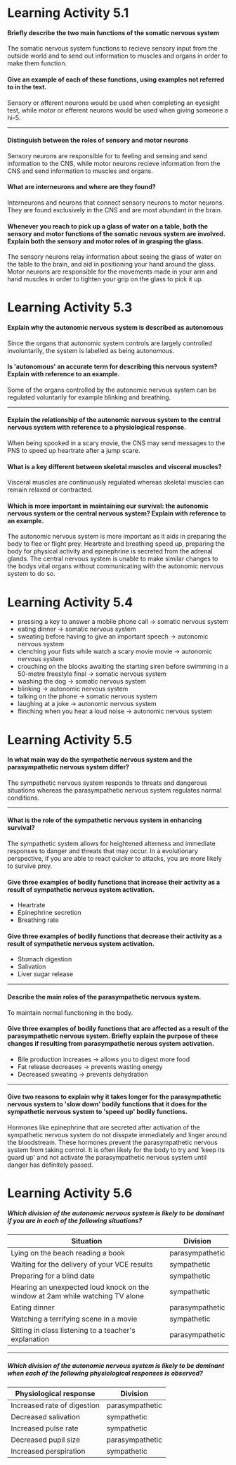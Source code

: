 # Learning Activity 5.1

#### Briefly describe the two main functions of the somatic nervous system

The somatic nervous system functions to recieve sensory input from the outside world and to send out information to muscles and organs in order to make them function.

#### Give an example of each of these functions, using examples not referred to in the text.

Sensory or afferent neurons would be used when completing an eyesight test, while motor or efferent neurons would be used when giving someone a hi-5.

---

#### Distinguish between the roles of sensory and motor neurons

Sensory neurons are responsible for to feeling and sensing and send information to the CNS, while motor neurons recieve information from the CNS and send information to muscles and organs.

#### What are interneurons and where are they found?

Interneurons and neurons that connect sensory neurons to motor neurons. They are found exclusively in the CNS and are most abundant in the brain.

#### Whenever you reach to pick up a glass of water on a table, both the sensory and motor functions of the somatic nevous system are involved. Explain both the sensory and motor roles of in grasping the glass.

The sensory neurons relay information about seeing the glass of water on the table to the brain, and aid in positioning your hand around the glass. Motor neurons are responsible for the movements made in your arm and hand muscles in order to tighten your grip on the glass to pick it up.

# Learning Activity 5.3

#### Explain why the autonomic nervous system is described as autonomous

Since the organs that autonomic system controls are largely controlled involuntarily, the system is labelled as being autonomous.

#### Is 'autonomous' an accurate term for describing this nervous system? Explain with reference to an example.

Some of the organs controlled by the autonomic nervous system can be regulated voluntarily for example blinking and breathing.

---

#### Explain the relationship of the autonomic nervous system to the central nervous system with reference to a physiological response.

When being spooked in a scary movie, the CNS may send messages to the PNS to speed up heartrate after a jump scare.

#### What is a key different between skeletal muscles and visceral muscles?

Visceral muscles are continuously regulated whereas skeletal muscles can remain relaxed or contracted.

#### Which is more important in maintaining our survival: the autonomic nervous system or the central nervous system? Explain with reference to an example.

The autonomic nervous system is more important as it aids in preparing the body to flee or flight prey. Heartrate and breathing speed up, preparing the body for physical activity and epinephrine is secreted from the adrenal glands. The central nervous system is unable to make similar changes to the bodys vital organs without communicating with the autonomic nervous system to do so.

# Learning Activity 5.4

- pressing a key to answer a mobile phone call → somatic nervous system
- eating dinner → somatic nervous system
- sweating before having to give an important speech → autonomic nervous system
- clenching your fists while watch a scary movie movie → autonomic nervous system
- crouching on the blocks awaiting the starting siren before swimming in a 50-metre freestyle final → somatic nervous system
- washing the dog → somatic nervous system
- blinking → autonomic nervous system
- talking on the phone → somatic nervous system
- laughing at a joke → autonomic nervous system
- flinching when you hear a loud noise → autonomic nervous system

# Learning Activity 5.5

#### In what main way do the sympathetic nervous system and the parasympathetic nervous system differ?

The sympathetic nervous system responds to threats and dangerous situations whereas the parasympathetic nervous system regulates normal conditions.

---

#### What is the role of the sympathetic nervous system in enhancing survival?

The sympathetic system allows for heightened alterness and immediate responses to danger and threats that may occur. In a evolutionary perspective, if you are able to react quicker to attacks, you are more likely to survive prey.

#### Give three examples of bodily functions that increase their activity as a result of sympathetic nervous system activation.

- Heartrate
- Epinephrine secretion
- Breathing rate

#### Give three examples of bodily functions that decrease their activity as a result of sympathetic nervous system activation.

- Stomach digestion
- Salivation
- Liver sugar release

---

#### Describe the main roles of the parasympathetic nervous system.

To maintain normal functioning in the body.

#### Give three examples of bodily functions that are affected as a result of the parasympathetic nervous system. Briefly explain the purpose of these changes if resulting from parasympathetic nerous system activation.

- Bile production increases → allows you to digest more food
- Fat release decreases → prevents wasting energy
- Decreased sweating → prevents dehydration

---

#### Give two reasons to explain why it takes longer for the parasympathetic nervous system to 'slow down' bodily functions that it does for the sympathetic nervous system to 'speed up' bodily functions.

Hormones like epinephrine that are secreted after activation of the sympathetic nervous system do not disspate immediately and linger around the bloodstream. These hormones prevent the parasympathetic nervous system from taking control. It is often likely for the body to try and 'keep its guard up' and not activate the parasympathetic nervous system until danger has definitely passed.

# Learning Activity 5.6

##### Which division of the autonomic nervous system is likely to be dominant if you are in each of the following situations?

| Situation | Division |
| --- | --- |
| Lying on the beach reading a book | parasympathetic |
| Waiting for the delivery of your VCE results | sympathetic |
| Preparing for a blind date | sympathetic |
| Hearing an unexpected loud knock on the window at 2am while watching TV alone | sympathetic |
| Eating dinner | parasympathetic |
| Watching a terrifying scene in a movie | sympathetic |
| Sitting in class listening to a teacher's explanation | parasympathetic |

---

##### Which division of the autonomic nervous system is likely to be dominant when each of the following physiological responses is observed?

| Physiological response | Division |
| --- | --- |
| Increased rate of digestion | parasympathetic |
| Decreased salivation | sympathetic |
| Increased pulse rate | sympathetic |
| Decreased pupil size | parasympathetic |
| Increased perspiration | sympathetic |

